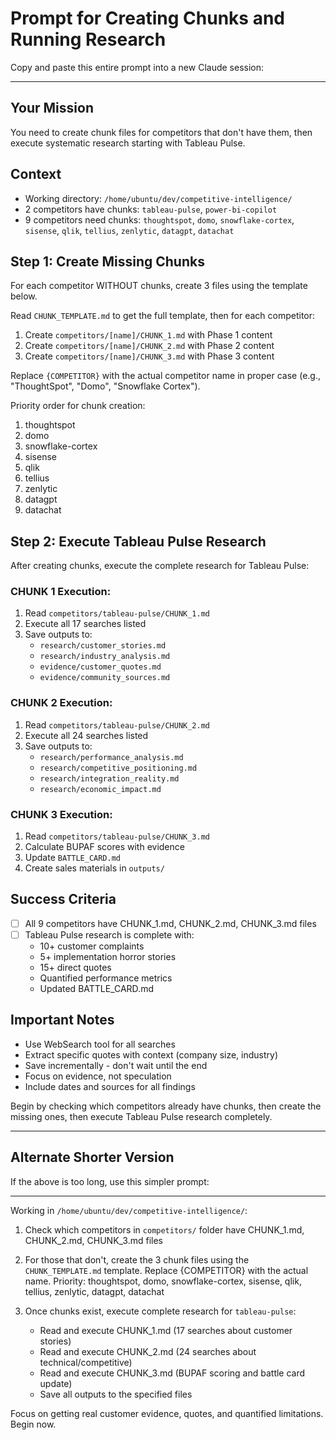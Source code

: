 # Prompt for Creating Chunks and Running Research

Copy and paste this entire prompt into a new Claude session:

---

## Your Mission

You need to create chunk files for competitors that don't have them, then execute systematic research starting with Tableau Pulse.

## Context
- Working directory: `/home/ubuntu/dev/competitive-intelligence/`
- 2 competitors have chunks: `tableau-pulse`, `power-bi-copilot`
- 9 competitors need chunks: `thoughtspot`, `domo`, `snowflake-cortex`, `sisense`, `qlik`, `tellius`, `zenlytic`, `datagpt`, `datachat`

## Step 1: Create Missing Chunks

For each competitor WITHOUT chunks, create 3 files using the template below.

Read `CHUNK_TEMPLATE.md` to get the full template, then for each competitor:

1. Create `competitors/[name]/CHUNK_1.md` with Phase 1 content
2. Create `competitors/[name]/CHUNK_2.md` with Phase 2 content
3. Create `competitors/[name]/CHUNK_3.md` with Phase 3 content

Replace `{COMPETITOR}` with the actual competitor name in proper case (e.g., "ThoughtSpot", "Domo", "Snowflake Cortex").

Priority order for chunk creation:
1. thoughtspot
2. domo
3. snowflake-cortex
4. sisense
5. qlik
6. tellius
7. zenlytic
8. datagpt
9. datachat

## Step 2: Execute Tableau Pulse Research

After creating chunks, execute the complete research for Tableau Pulse:

### CHUNK 1 Execution:
1. Read `competitors/tableau-pulse/CHUNK_1.md`
2. Execute all 17 searches listed
3. Save outputs to:
   - `research/customer_stories.md`
   - `research/industry_analysis.md`
   - `evidence/customer_quotes.md`
   - `evidence/community_sources.md`

### CHUNK 2 Execution:
1. Read `competitors/tableau-pulse/CHUNK_2.md`
2. Execute all 24 searches listed
3. Save outputs to:
   - `research/performance_analysis.md`
   - `research/competitive_positioning.md`
   - `research/integration_reality.md`
   - `research/economic_impact.md`

### CHUNK 3 Execution:
1. Read `competitors/tableau-pulse/CHUNK_3.md`
2. Calculate BUPAF scores with evidence
3. Update `BATTLE_CARD.md`
4. Create sales materials in `outputs/`

## Success Criteria
- [ ] All 9 competitors have CHUNK_1.md, CHUNK_2.md, CHUNK_3.md files
- [ ] Tableau Pulse research is complete with:
  - 10+ customer complaints
  - 5+ implementation horror stories
  - 15+ direct quotes
  - Quantified performance metrics
  - Updated BATTLE_CARD.md

## Important Notes
- Use WebSearch tool for all searches
- Extract specific quotes with context (company size, industry)
- Save incrementally - don't wait until the end
- Focus on evidence, not speculation
- Include dates and sources for all findings

Begin by checking which competitors already have chunks, then create the missing ones, then execute Tableau Pulse research completely.

---

## Alternate Shorter Version

If the above is too long, use this simpler prompt:

---

Working in `/home/ubuntu/dev/competitive-intelligence/`:

1. Check which competitors in `competitors/` folder have CHUNK_1.md, CHUNK_2.md, CHUNK_3.md files

2. For those that don't, create the 3 chunk files using the `CHUNK_TEMPLATE.md` template. Replace {COMPETITOR} with the actual name. Priority: thoughtspot, domo, snowflake-cortex, sisense, qlik, tellius, zenlytic, datagpt, datachat

3. Once chunks exist, execute complete research for `tableau-pulse`:
   - Read and execute CHUNK_1.md (17 searches about customer stories)
   - Read and execute CHUNK_2.md (24 searches about technical/competitive)
   - Read and execute CHUNK_3.md (BUPAF scoring and battle card update)
   - Save all outputs to the specified files

Focus on getting real customer evidence, quotes, and quantified limitations. Begin now.